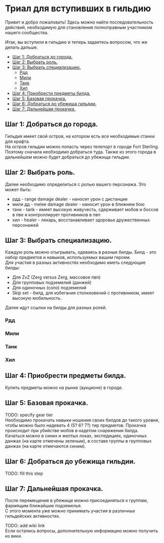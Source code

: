 # Триал для вступивших в гильдию

Привет и добро пожаловать! Здесь можно найти последовательность действий, необходимую для становления полноправным участником нашего сообщества.

Итак, вы вступили в гильдию и теперь задаетесь вопросом, что же делать дальше.

- [Шаг 1: Добраться до города.](#шаг-1-добраться-до-города)
- [Шаг 2: Выбрать роль.](#шаг-2-выбрать-роль)
- [Шаг 3: Выбрать специализацию.](#шаг-3-выбрать-специализацию)
  - [Рдд](#рдд)
  - [Мили](#мили)
  - [Танк](#танк)
  - [Хил](#хил)
- [Шаг 4: Приобрести предметы билда.](#шаг-4-приобрести-предметы-билда)
- [Шаг 5: Базовая прокачка.](#шаг-5-базовая-прокачка)
- [Шаг 6: Добраться до убежища гильдии.](#шаг-6-добраться-до-убежища-гильдии)
- [Шаг 7: Дальнейшая прокачка.](#шаг-7-дальнейшая-прокачка)

## Шаг 1: Добраться до города.

Гильдия имеет свой остров, на котором есть все необходимые станки для крафта.   
На остров гильдии можно попасть через телепорт в городе Fort Sterling. Поэтому сначала необходимо добраться туда. Также из этого города в дальнейшем можно будет добраться до убежища гильдии.   

## Шаг 2: Выбрать роль.

Далее необходимо определиться с ролью вашего персонажа. Это может быть:   
- рдд - range damage dealer - наносит урон с дистанции   
- мили дд - melee damage dealer - наносит урон в ближнем бою   
- танк - tank - имеет высокую живучесть, сдерживает мобов и боссов в пве и контроллирует противников в пвп   
- хил - healer - лекарь, восстанавливает здоровье дружественных персонажей   

## Шаг 3: Выбрать специализацию.

Каждую роль можно отыгрывать, одеваясь в разные билды. Билд - это набор предметов и навыков, используемых вашим героем.   
Для участия в разных активностях необходимо иметь следующие билды:
- Для ZvZ (Zerg versus Zerg, массовое пвп)
- Для групповых подземелий (данжей)   
- Для одиночных (соло) подземелий
- Skip set - билд, для избегания столкновений с противником, имеет высокую мобильность.

Далее идут ссылки на билды для разных ролей.   

### Рдд
### Мили
### Танк
### Хил

## Шаг 4: Приобрести предметы билда.

Купить предметы можно на рынке (аукционе) в городе.

## Шаг 5: Базовая прокачка.

TODO: specify gear tier   
Необходимо прокачать навыки ношения своих билдов до такого уровня, чтобы можно было надевать 4 (5? 6? 7?) тир предметов. Прокачка происходит при убийстве мобов в надетом снаряжении билда.   
Качаться можно в синих и желтых локах, экспедициях, одиночных данжах (на карте отмечены зеленым), в составе группы в групповых данжах (на карте отмечаются синим).   

## Шаг 6: Добраться до убежища гильдии.

TODO: fill this step   

## Шаг 7: Дальнейшая прокачка.

После перемещения в убежище можно присоединяться к группам, фармящим ближайшие подземелья.   
С этого момента уже можно принимать участия в различных гильдейских активностях.   

TODO: add wiki link   
Если остались вопросы, дополнительную информацию можно получить из вики.   
